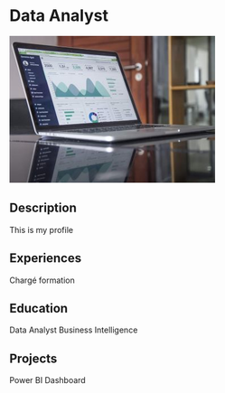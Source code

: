 # Data Analyst
![picture1](/assets/Data_picture_2.jpg)

## Description
This is my profile

## Experiences
Chargé formation

## Education
Data Analyst Business Intelligence

## Projects
Power BI Dashboard
